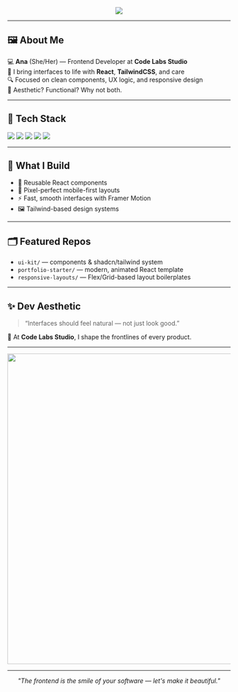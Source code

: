 <!-- Banner con efecto de escritura -->
<p align="center">
  <img src="https://readme-typing-svg.demolab.com?font=JetBrains+Mono&size=22&pause=1000&color=E3BC9A&center=true&vCenter=true&width=800&lines=Hi%2C+I'm+Ana+%F0%9F%91%8B;Frontend+Dev+at+Code+Labs+Studio;React+%7C+Tailwind+%7C+UI+Design;Clean+components+%E2%9C%A8+Pixel-perfect+UX" />
</p>

---

## 🖼️ About Me

💻 **Ana** (She/Her) — Frontend Developer at **Code Labs Studio**  
🎨 I bring interfaces to life with **React**, **TailwindCSS**, and care  
🔍 Focused on clean components, UX logic, and responsive design  
🌈 Aesthetic? Functional? Why not both.

---

## 🎨 Tech Stack

<p align="left">
  <img src="https://img.shields.io/badge/React-61DAFB?style=for-the-badge&logo=react&logoColor=black"/>
  <img src="https://img.shields.io/badge/TailwindCSS-38B2AC?style=for-the-badge&logo=tailwind-css&logoColor=white"/>
  <img src="https://img.shields.io/badge/Framer_Motion-0055FF?style=for-the-badge&logo=framer&logoColor=white"/>
  <img src="https://img.shields.io/badge/Figma-F24E1E?style=for-the-badge&logo=figma&logoColor=white"/>
  <img src="https://img.shields.io/badge/Vite-646CFF?style=for-the-badge&logo=vite&logoColor=white"/>
</p>

---

## 🧩 What I Build

- 🧱 Reusable React components  
- 📱 Pixel-perfect mobile-first layouts  
- ⚡ Fast, smooth interfaces with Framer Motion  
- 🖼️ Tailwind-based design systems

---

## 🗂️ Featured Repos

- `ui-kit/` — components & shadcn/tailwind system  
- `portfolio-starter/` — modern, animated React template  
- `responsive-layouts/` — Flex/Grid-based layout boilerplates

---

## ✨ Dev Aesthetic

> “Interfaces should feel natural — not just look good.”

🚀 At **Code Labs Studio**, I shape the frontlines of every product.

---

<p align="center">
  <img src="https://media.giphy.com/media/hqU2KkjW5bE2v2Z7Q2/giphy.gif" width="700"/>
</p>

---

<p align="center">
  <i>"The frontend is the smile of your software — let's make it beautiful."</i>
</p>
